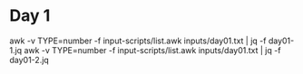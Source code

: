 # Day 1
awk -v TYPE=number -f input-scripts/list.awk inputs/day01.txt | jq -f day01-1.jq
awk -v TYPE=number -f input-scripts/list.awk inputs/day01.txt | jq -f day01-2.jq

